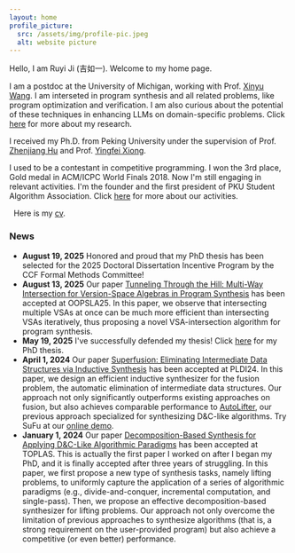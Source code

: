 ```yaml
---
layout: home
profile_picture:
  src: /assets/img/profile-pic.jpeg
  alt: website picture
---
```

<link rel="stylesheet" href="https://cdnjs.cloudflare.com/ajax/libs/font-awesome/6.5.0/css/all.min.css">

<p>
Hello, I am Ruyi Ji (吉如一). Welcome to my home page.

</p>

<p>
I am a postdoc at the University of Michigan, working with Prof. <a href="https://web.eecs.umich.edu/~xwangsd/">Xinyu Wang</a>. I am interseted in program synthesis and all related problems, like program optimization and verification. I am also curious about the potential of these techniques in enhancing LLMs on domain-specific problems. Click <a href="/research">here</a> for more about my research.
</p>

<p>
I received my Ph.D. from Peking University under the supervision of Prof. <a href="http://sei.pku.edu.cn/~hu/">Zhenjiang Hu</a> and Prof. <a href="https://xiongyingfei.github.io/">Yingfei Xiong</a>.
</p>

<p>
I used to be a contestant in competitive programming. I won the 3rd place, Gold medal in ACM/ICPC World Finals 2018. Now I'm still engaging in relevant activities. I'm the founder and the first president of PKU Student Algorithm Association.  Click <a href="/activity">here</a> for more about our activities.
</p>

<p>
<i class="fa-solid fa-download" style="margin-right: 8px;"></i>
Here is my <a href="/paper/cv.pdf">cv</a>.
</p>

### News

<ul>

<li><strong> August 19, 2025</strong> Honored and proud that my PhD thesis has been selected for the 2025 Doctoral Dissertation Incentive Program by the CCF Formal Methods Committee!</li>

<li><strong>August 13, 2025</strong> Our paper <a href="research#OOPSLA25">Tunneling Through the Hill: Multi-Way Intersection for Version-Space Algebras in Program Synthesis</a> has been accepted at OOPSLA25. In this paper, we observe that intersecting multiple VSAs at once can be much more efficient than intersecting VSAs iteratively, thus proposing a novel VSA-intersection algorithm for program synthesis.</li>

<li><strong>May 19, 2025</strong> I've successfully defended my thesis! Click <a href="/research#thesis">here</a> for my PhD thesis.</li>

<li><strong>April 1, 2024</strong> Our paper <a href="/research#PLDI24">Superfusion: Eliminating Intermediate Data Structures via Inductive Synthesis</a> has been accepted at PLDI24. In this paper, we design an efficient inductive synthesizer for the fusion problem, the automatic elimination of intermediate data structures. Our approach not only significantly outperforms existing approaches on fusion, but also achieves comparable performance to <a href="/research#TOPLAS24">AutoLifter</a>, our previous approach specialized for synthesizing D&C-like algorithms. Try SuFu at our <a href="http://8.140.207.65/">online demo</a>.</li>

<li><strong>January 1, 2024</strong> Our paper <a href="/research#TOPLAS24">Decomposition-Based Synthesis for Applying D&C-Like Algorithmic Paradigms</a> has been accepted at TOPLAS. This is actually the first paper I worked on after I began my PhD, and it is finally accepted after three years of struggling. In this paper, we first propose a new type of synthesis tasks, namely lifting problems, to uniformly capture the application of a series of algorithmic paradigms (e.g., divide-and-conquer, incremental computation, and single-pass). Then, we propose an effective decomposition-based synthesizer for lifting problems. Our approach not only overcome the limitation of previous approaches to synthesize algorithms (that is, a strong requirement on the user-provided program) but also achieve a competitive (or even better) performance.</li>


<!-- 
<li><strong>September 22, 2023</strong> I will present my current research topic <a href="/research#SPLASH23DS">Scaling up Program Synthesis to Efficient Algorithms</a> at SPLASH '23 Doctoral Symposium.</li>

<li><strong>February 26, 2023</strong> Our paper <a href="/research#OOPSLA23">Improving Oracle-Guided Inductive Synthesis by Efficient Question Selection</a> has been accepted at OOPSLA'23. In this paper, we design an efficient question selector that achieves general improvement for OGIS solvers. It reduces not only the number of OGIS iterations (valuable to interactive tasks) but also the time cost of solving non-interactive tasks.  This paper is a follow-up to our <a href="/research#PLDI20">PLDI'20</a> paper.</li>

<li><strong>October 9, 2022</strong> I am glad to receive Microsoft Research Asia Fellowship (i.e., Microsoft Research PhD Fellowship in the Asia-Pacific area)!</li>
-->

</ul>
